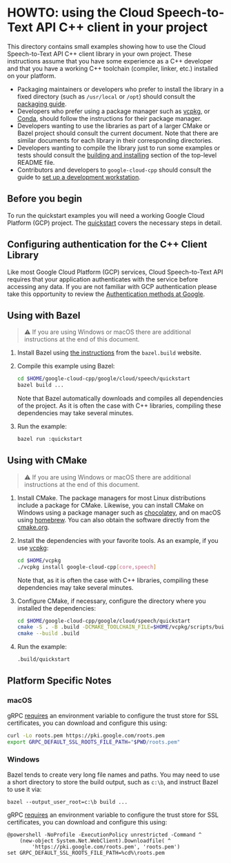 # HOWTO: using the Cloud Speech-to-Text API C++ client in your project

This directory contains small examples showing how to use the Cloud
Speech-to-Text API C++ client library in your own project. These instructions
assume that you have some experience as a C++ developer and that you have a
working C++ toolchain (compiler, linker, etc.) installed on your platform.

- Packaging maintainers or developers who prefer to install the library in a
  fixed directory (such as `/usr/local` or `/opt`) should consult the
  [packaging guide](/doc/packaging.md).
- Developers who prefer using a package manager such as
  [vcpkg](https://vcpkg.io), or [Conda](https://conda.io), should follow the
  instructions for their package manager.
- Developers wanting to use the libraries as part of a larger CMake or Bazel
  project should consult the current document. Note that there are similar
  documents for each library in their corresponding directories.
- Developers wanting to compile the library just to run some examples or tests
  should consult the
  [building and installing](/README.md#building-and-installing) section of the
  top-level README file.
- Contributors and developers to `google-cloud-cpp` should consult the guide to
  [set up a development workstation][howto-setup-dev-workstation].

## Before you begin

To run the quickstart examples you will need a working Google Cloud Platform
(GCP) project. The [quickstart][quickstart-link] covers the necessary steps in
detail.

## Configuring authentication for the C++ Client Library

Like most Google Cloud Platform (GCP) services, Cloud Speech-to-Text API
requires that your application authenticates with the service before accessing
any data. If you are not familiar with GCP authentication please take this
opportunity to review the [Authentication methods at Google][authentication-quickstart].

## Using with Bazel

> :warning: If you are using Windows or macOS there are additional instructions
> at the end of this document.

1. Install Bazel using [the instructions][bazel-install] from the `bazel.build`
   website.

1. Compile this example using Bazel:

   ```bash
   cd $HOME/google-cloud-cpp/google/cloud/speech/quickstart
   bazel build ...
   ```

   Note that Bazel automatically downloads and compiles all dependencies of the
   project. As it is often the case with C++ libraries, compiling these
   dependencies may take several minutes.

1. Run the example:

   ```bash
   bazel run :quickstart
   ```

## Using with CMake

> :warning: If you are using Windows or macOS there are additional instructions
> at the end of this document.

1. Install CMake. The package managers for most Linux distributions include a
   package for CMake. Likewise, you can install CMake on Windows using a package
   manager such as [chocolatey][choco-cmake-link], and on macOS using
   [homebrew][homebrew-cmake-link]. You can also obtain the software directly
   from the [cmake.org](https://cmake.org/download/).

1. Install the dependencies with your favorite tools. As an example, if you use
   [vcpkg](https://github.com/Microsoft/vcpkg.git):

   ```bash
   cd $HOME/vcpkg
   ./vcpkg install google-cloud-cpp[core,speech]
   ```

   Note that, as it is often the case with C++ libraries, compiling these
   dependencies may take several minutes.

1. Configure CMake, if necessary, configure the directory where you installed
   the dependencies:

   ```bash
   cd $HOME/google-cloud-cpp/google/cloud/speech/quickstart
   cmake -S . -B .build -DCMAKE_TOOLCHAIN_FILE=$HOME/vcpkg/scripts/buildsystems/vcpkg.cmake
   cmake --build .build
   ```

1. Run the example:

   ```bash
   .build/quickstart
   ```

## Platform Specific Notes

### macOS

gRPC [requires][grpc-roots-pem-bug] an environment variable to configure the
trust store for SSL certificates, you can download and configure this using:

```bash
curl -Lo roots.pem https://pki.google.com/roots.pem
export GRPC_DEFAULT_SSL_ROOTS_FILE_PATH="$PWD/roots.pem"
```

### Windows

Bazel tends to create very long file names and paths. You may need to use a
short directory to store the build output, such as `c:\b`, and instruct Bazel to
use it via:

```shell
bazel --output_user_root=c:\b build ...
```

gRPC [requires][grpc-roots-pem-bug] an environment variable to configure the
trust store for SSL certificates, you can download and configure this using:

```console
@powershell -NoProfile -ExecutionPolicy unrestricted -Command ^
    (new-object System.Net.WebClient).Downloadfile( ^
        'https://pki.google.com/roots.pem', 'roots.pem')
set GRPC_DEFAULT_SSL_ROOTS_FILE_PATH=%cd%\roots.pem
```

[authentication-quickstart]: https://cloud.google.com/docs/authentication "Authentication methods at Google"
[bazel-install]: https://docs.bazel.build/versions/main/install.html
[choco-cmake-link]: https://chocolatey.org/packages/cmake
[grpc-roots-pem-bug]: https://github.com/grpc/grpc/issues/16571
[homebrew-cmake-link]: https://formulae.brew.sh/formula/cmake
[howto-setup-dev-workstation]: /doc/contributor/howto-guide-setup-development-workstation.md
[quickstart-link]: https://cloud.google.com/speech/docs/quickstart
